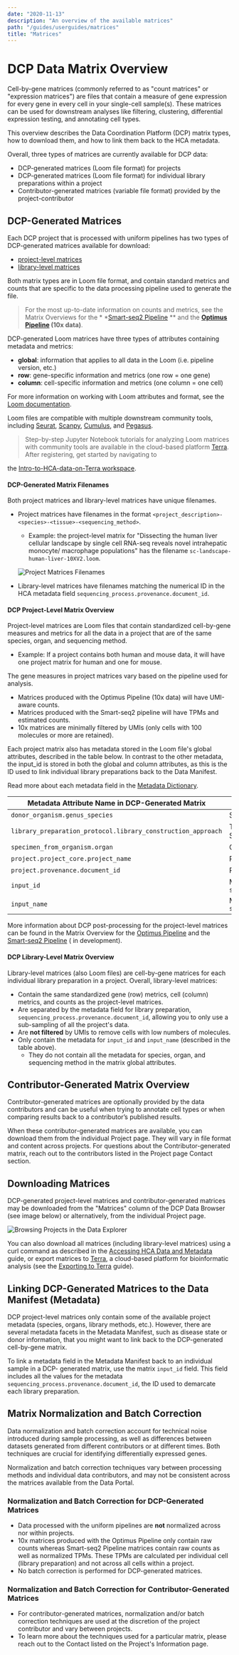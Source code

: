 ```yaml
---
date: "2020-11-13"
description: "An overview of the available matrices"
path: "/guides/userguides/matrices"
title: "Matrices"
---
```


# DCP Data Matrix Overview

Cell-by-gene matrices (commonly referred to as "count matrices" or "expression matrices") are files that contain a
measure of gene expression for every gene in every cell in your single-cell sample(s). These matrices can be used for
downstream analyses like filtering, clustering, differential expression testing, and annotating cell types.

This overview describes the Data Coordination Platform (DCP) matrix types, how to download them, and how to link them
back to the HCA metadata.

Overall, three types of matrices are currently available for DCP data:

- DCP-generated matrices (Loom file format) for projects
- DCP-generated matrices (Loom file format) for individual library preparations within a project
- Contributor-generated matrices (variable file format) provided by the project-contributor

## DCP-Generated Matrices

Each DCP project that is processed with uniform pipelines has two types of DCP-generated matrices available for
download:

- [project-level matrices](#dcp-project-level-matrix-overview)
- [library-level matrices](#dcp-library-level-matrix-overview)

Both matrix types are in Loom file format, and contain standard metrics and counts that are
specific to the data processing pipeline used to generate the file.

> For the most up-to-date information on counts and metrics, see the Matrix Overviews for the *
*[Smart-seq2 Pipeline](https://broadinstitute.github.io/warp/docs/Pipelines/Smart-seq2_Multi_Sample_Pipeline/Loom_schema)
** and the **[Optimus Pipeline](https://broadinstitute.github.io/warp/docs/Pipelines/Optimus_Pipeline/Loom_schema) (10x
data)**.

DCP-generated Loom matrices have three types of attributes containing metadata and metrics:

- **global**: information that applies to all data in the Loom (i.e. pipeline version, etc.)
- **row**: gene-specific information and metrics (one row = one gene)
- **column**: cell-specific information and metrics (one column = one cell)

For more information on working with Loom attributes and format, see
the [Loom documentation](http://linnarssonlab.org/loompy/index.html#).

Loom files are compatible with multiple downstream community tools,
including [Seurat](https://satijalab.org/seurat/index.html), [Scanpy](https://scanpy-tutorials.readthedocs.io/en/latest/index.html), [Cumulus](https://cumulus.readthedocs.io/en/latest/index.html),
and [Pegasus](https://pegasus.readthedocs.io/en/stable/#).

> Step-by-step Jupyter Notebook tutorials for analyzing Loom matrices with community tools are available in the
> cloud-based platform [Terra](https://app.terra.bio/). After registering, get started by navigating to
>
the [Intro-to-HCA-data-on-Terra workspace](https://app.terra.bio/#workspaces/featured-workspaces-hca/Intro-to-HCA-data-on-Terra).

#### DCP-Generated Matrix Filenames

Both project matrices and library-level matrices have unique filenames.

* Project matrices have filenames in the format `<project_description>-<species>-<tissue>-<sequencing_method>`.
    * Example: the project-level matrix for "Dissecting the human liver cellular landscape by single cell RNA-seq
      reveals novel intrahepatic monocyte/ macrophage populations" has the
      filename `sc-landscape-human-liver-10XV2.loom`.

  ![Project Matrices Filenames](../_images/project_matrix_name.png "Matrix Name")

* Library-level matrices have filenames matching the numerical ID in the HCA metadata
  field `sequencing_process.provenance.document_id`.

#### DCP Project-Level Matrix Overview

Project-level matrices are Loom files that contain standardized cell-by-gene measures and metrics for all the data in a
project that are of the same species, organ, and sequencing method.

* Example: If a project contains both human and mouse data, it will have one project matrix for human and one for mouse.

The gene measures in project matrices vary based on the pipeline used for analysis.

* Matrices produced with the Optimus Pipeline (10x data) will have UMI-aware counts.
* Matrices produced with the Smart-seq2 pipeline will have TPMs and estimated counts.
* 10x matrices are minimally filtered by UMIs (only cells with 100 molecules or more are retained).

Each project matrix also has metadata stored in the Loom file's global attributes, described in the table below. In
contrast to the other metadata, the input_id is stored in both the global and column attributes, as this is the ID used
to link individual library preparations back to the Data Manifest.

Read more about each metadata field in the [Metadata Dictionary](/metadata/).

| Metadata Attribute Name in DCP-Generated Matrix              | Metadata Description                                                   | 
|--------------------------------------------------------------|------------------------------------------------------------------------|
| `donor_organism.genus_species`                               | Species information; human or mouse                                    |
| `library_preparation_protocol.library_construction_approach` | Technology used for library preparation, i.e 10x or Smart-seq2         |
| `specimen_from_organism.organ`                               | Organ                                                                  |
| `project.project_core.project_name`                          | Project name                                                           |
| `project.provenance.document_id`                             | Project id                                                             |
| `input_id`                                                   | Metadata values for  `sequencing_process.provenance.document_id`       |
| `input_name`                                                 | Metadata values for `sequencing_input.biomaterial_core.biomaterial_id` |

More information about DCP post-processing for the project-level matrices can be found in the Matrix Overview for
the [Optimus Pipeline](https://broadinstitute.github.io/warp/docs/Pipelines/Optimus_Pipeline/Loom_schema#hca-data-coordination-platform-matrix-processing)
and
the [Smart-seq2 Pipeline](https://broadinstitute.github.io/warp/docs/Pipelines/Smart-seq2_Multi_Sample_Pipeline/Loom_schema#table-2-column-attributes-cell-metrics) (
in development).

#### DCP Library-Level Matrix Overview

Library-level matrices (also Loom files) are cell-by-gene matrices for each individual library preparation in a project.
Overall, library-level matrices:

* Contain the same standardized gene (row) metrics, cell (column) metrics, and counts as the project-level matrices.
* Are separated by the metadata field for library preparation, `sequencing_process.provenance.document_id`, allowing you
  to only use a sub-sampling of all the project's data.
* Are **not filtered** by UMIs to remove cells with low numbers of molecules.
* Only contain the metadata for `input_id` and `input_name` (described in the table above).
    * They do not contain all the metadata for species, organ, and sequencing method in the matrix global attributes.

## Contributor-Generated Matrix Overview

Contributor-generated matrices are optionally provided by the data contributors and can be useful when trying to
annotate cell types or when comparing results back to a contributor’s published results.

When these contributor-generated matrices are available, you can download them from the individual Project page. They
will vary in file format and content across projects. For questions about the Contributor-generated matrix, reach out to
the contributors listed in the Project page Contact section.

## Downloading Matrices

DCP-generated project-level matrices and contributor-generated matrices may be downloaded from the "Matrices" column of
the DCP Data Browser (see image below) or alternatively, from the individual Project page.

![Browsing Projects in the Data Explorer](../_images/explore_dcp_2_matrices.png "Exploring Projects")

You can also download all matrices (including library-level matrices) using a curl command as described in
the [Accessing HCA Data and Metadata](../quick-start-guide) guide, or export matrices
to [Terra](https://app.terra.bio/), a cloud-based platform for bioinformatic analysis (see
the [Exporting to Terra](/guides/consumer-vignettes/export-to-terra) guide).

## Linking DCP-Generated Matrices to the Data Manifest (Metadata)

DCP project-level matrices only contain some of the available project metadata (species, organs, library methods, etc.).
However, there are several metadata facets in the Metadata Manifest, such as disease state or donor information, that
you might want to link back to the DCP-generated cell-by-gene matrix.

To link a metadata field in the Metadata Manifest back to an individual sample in a DCP- generated matrix, use the
matrix `input_id` field. This field includes all the values for the
metadata `sequencing_process.provenance.document_id`, the ID used to demarcate each library preparation.

## Matrix Normalization and Batch Correction

Data normalization and batch correction account for technical noise introduced during sample processing, as well as
differences between datasets generated from different contributors or at different times. Both techniques are crucial
for identifying differentially expressed genes.

Normalization and batch correction techniques vary between processing methods and individual data contributors, and may
not be consistent across the matrices available from the Data Portal.

### Normalization and Batch Correction for DCP-Generated Matrices

- Data processed with the uniform pipelines are **not** normalized across nor within projects.
- 10x matrices produced with the Optimus Pipeline only contain raw counts
  whereas Smart-seq2 Pipeline matrices contain raw counts as well as normalized TPMs.
  These TPMs are calculated per individual cell (library preparation) and not across all cells within a project.
- No batch correction is performed for DCP-generated matrices.

### Normalization and Batch Correction for Contributor-Generated Matrices

- For contributor-generated matrices, normalization and/or batch correction techniques are used at the discretion of the
  project contributor and vary between projects.
- To learn more about the techniques used for a particular matrix, please reach out to the Contact listed on the
  Project's Information page. 
